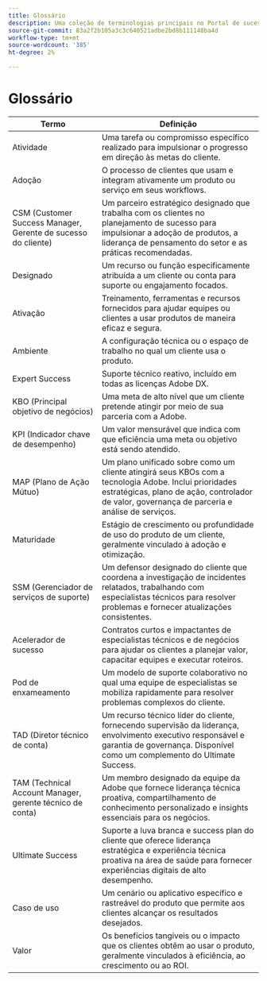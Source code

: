 ```yaml
---
title: Glossário
description: Uma coleção de terminologias principais no Portal de sucesso do Adobe e suas definições.
source-git-commit: 83a2f2b105a3c3c640521adbe2bd8b111148ba4d
workflow-type: tm+mt
source-wordcount: '385'
ht-degree: 2%

---
```



# Glossário

| Termo | Definição |
|--------------- |------------ |
| Atividade | Uma tarefa ou compromisso específico realizado para impulsionar o progresso em direção às metas do cliente. |
| Adoção | O processo de clientes que usam e integram ativamente um produto ou serviço em seus workflows. |
| CSM (Customer Success Manager, Gerente de sucesso do cliente) | Um parceiro estratégico designado que trabalha com os clientes no planejamento de sucesso para impulsionar a adoção de produtos, a liderança de pensamento do setor e as práticas recomendadas. |
| Designado | Um recurso ou função especificamente atribuída a um cliente ou conta para suporte ou engajamento focados. |
| Ativação | Treinamento, ferramentas e recursos fornecidos para ajudar equipes ou clientes a usar produtos de maneira eficaz e segura. |
| Ambiente | A configuração técnica ou o espaço de trabalho no qual um cliente usa o produto. |
| Expert Success | Suporte técnico reativo, incluído em todas as licenças Adobe DX. |
| KBO (Principal objetivo de negócios) | Uma meta de alto nível que um cliente pretende atingir por meio de sua parceria com a Adobe. |
| KPI (Indicador chave de desempenho) | Um valor mensurável que indica com que eficiência uma meta ou objetivo está sendo atendido. |
| MAP (Plano de Ação Mútuo) | Um plano unificado sobre como um cliente atingirá seus KBOs com a tecnologia Adobe. Inclui prioridades estratégicas, plano de ação, controlador de valor, governança de parceria e análise de serviços. |
| Maturidade | Estágio de crescimento ou profundidade de uso do produto de um cliente, geralmente vinculado à adoção e otimização. |
| SSM (Gerenciador de serviços de suporte) | Um defensor designado do cliente que coordena a investigação de incidentes relatados, trabalhando com especialistas técnicos para resolver problemas e fornecer atualizações consistentes. |
| Acelerador de sucesso | Contratos curtos e impactantes de especialistas técnicos e de negócios para ajudar os clientes a planejar valor, capacitar equipes e executar roteiros. |
| Pod de enxameamento | Um modelo de suporte colaborativo no qual uma equipe de especialistas se mobiliza rapidamente para resolver problemas complexos do cliente. |
| TAD (Diretor técnico de conta) | Um recurso técnico líder do cliente, fornecendo supervisão da liderança, envolvimento executivo responsável e garantia de governança. Disponível como um complemento do Ultimate Success. |
| TAM (Technical Account Manager, gerente técnico de conta) | Um membro designado da equipe da Adobe que fornece liderança técnica proativa, compartilhamento de conhecimento personalizado e insights essenciais para os negócios. |
| Ultimate Success | Suporte a luva branca e success plan do cliente que oferece liderança estratégica e experiência técnica proativa na área de saúde para fornecer experiências digitais de alto desempenho. |
| Caso de uso | Um cenário ou aplicativo específico e rastreável do produto que permite aos clientes alcançar os resultados desejados. |
| Valor | Os benefícios tangíveis ou o impacto que os clientes obtêm ao usar o produto, geralmente vinculados à eficiência, ao crescimento ou ao ROI. |
